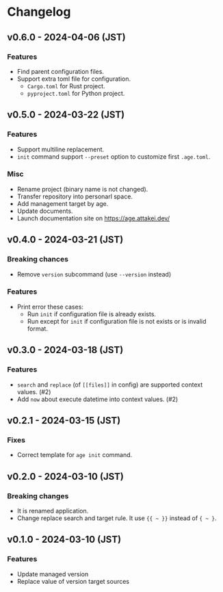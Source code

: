 # Changelog

## v0.6.0 - 2024-04-06 (JST)

### Features

- Find parent configuration files.
- Support extra toml file for configuration.
  - `Cargo.toml` for Rust project.
  - `pyproject.toml` for Python project.

## v0.5.0 - 2024-03-22 (JST)

### Features

- Support multiline replacement.
- `init` command support `--preset` option to customize first `.age.toml`.

### Misc

- Rename project (binary name is not changed).
- Transfer repository into personarl space.
- Add management target by age.
- Update documents.
- Launch documentation site on https://age.attakei.dev/

## v0.4.0 - 2024-03-21 (JST)

### Breaking chances

- Remove `version` subcommand (use `--version` instead)

### Features

- Print error these cases:
  - Run `init` if configuration file is already exists.
  - Run except for `init` if configuration file is not exists or is invalid format.

## v0.3.0 - 2024-03-18 (JST)

### Features

- `search` and `replace` (of `[[files]]` in config) are supported context values. (#2)
- Add `now` about execute datetime into context values. (#2)

## v0.2.1 - 2024-03-15 (JST)

### Fixes

- Correct template for `age init` command.

## v0.2.0 - 2024-03-10 (JST)

### Breaking changes

- It is renamed application.
- Change replace search and target rule.
  It use `{{ ~ }}` instead of `{ ~ }`.

## v0.1.0 - 2024-03-10 (JST)

### Features

- Update managed version
- Replace value of version target sources
